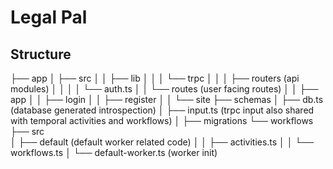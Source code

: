 # Legal Pal

## Structure

├── app
│   ├── src
│   │   ├── lib
│   │   │   └── trpc
│   │   │       ├── routers (api modules)
│   │   │       │   └── auth.ts 
│   │   └── routes (user facing routes)
│   │       ├── app
│   │       ├── login
│   │       ├── register
│   │       └── site
├── schemas
│   ├── db.ts (database generated introspection)
│   ├── input.ts (trpc input also shared with temporal activities and workflows)
│   ├── migrations
└── workflows    
    ├── src    
    │   ├── default (default worker related code)
    │   │   ├── activities.ts
    │   │   └── workflows.ts
    │   └── default-worker.ts (worker init)